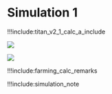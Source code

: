 
# Simulation 1

!!!include:titan_v2_1_calc_a_include

![](img/titanv21_calc_param.png)

![](img/titanv21_calc_1.png)


!!!include:farming_calc_remarks

!!!include:simulation_note
